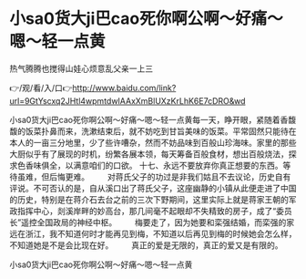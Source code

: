 # 小sa0货大ji巴cao死你啊公啊〜好痛〜嗯〜轻一点黄
热气腾腾也搅得山娃心烦意乱父亲一上三

👉/观/看/入/口👉http://www.baidu.com/link?url=9GtYscxq2JHtl4wpmtdwIAAxXmBlUXzKrLhK6E7cDRO&wd

小sa0货大ji巴cao死你啊公啊〜好痛〜嗯〜轻一点黄每一天，睁开眼，紧随着香馥馥的饭菜扑鼻而来，洗漱结束后，就不妨吃到甘旨美味的饭菜。平常固然只能待在本人的一亩三分地里，少了些许嘈杂，然而不妨品味到百般山珍海味。家里的那些大厨似乎有了展现的时机，纷繁各展本领，每天筹备百般食材，想出百般烧法，探求色香味俱全，以满意咱们的口欲。
	十七、永远不要放弃你真正想要的东西。等待虽难，但后悔更难。
　　对蒋氏父子的功过是非我们姑且不去议论，历史自有评说。不可否认的是，自从溪口出了蒋氏父子，这座幽静的小镇从此便走进了中国的历史，特别是在蒋介石去台之前的三次下野期间，这里实际上就是蒋家王朝的军政指挥中心，剡溪岸畔的妙高台，那几间毫不起眼却不失精致的房子，成了“委员长”遥控全国政局的神经中枢。
　　梅要走了，因为她要和栾强结婚，而栾强的家远在浙江，我不知道何时才能再见到梅，不知道以后再见到梅的时候她会怎么样，不知道她是不是会比现在好。
　　真正的爱是无限的，真正的爱又是有限的。

小sa0货大ji巴cao死你啊公啊〜好痛〜嗯〜轻一点黄
